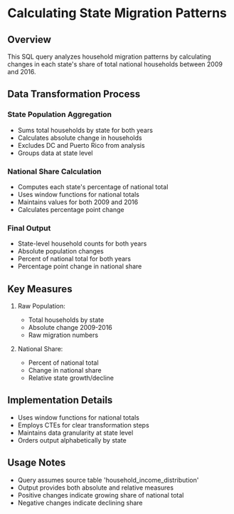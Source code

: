 # Calculating State Migration Patterns

## Overview
This SQL query analyzes household migration patterns by calculating changes in each state's share of total national households between 2009 and 2016.

## Data Transformation Process

### State Population Aggregation
- Sums total households by state for both years
- Calculates absolute change in households
- Excludes DC and Puerto Rico from analysis
- Groups data at state level

### National Share Calculation
- Computes each state's percentage of national total
- Uses window functions for national totals
- Maintains values for both 2009 and 2016
- Calculates percentage point change

### Final Output
- State-level household counts for both years
- Absolute population changes
- Percent of national total for both years
- Percentage point change in national share

## Key Measures
1. Raw Population:
   - Total households by state
   - Absolute change 2009-2016
   - Raw migration numbers

2. National Share:
   - Percent of national total
   - Change in national share
   - Relative state growth/decline

## Implementation Details
- Uses window functions for national totals
- Employs CTEs for clear transformation steps
- Maintains data granularity at state level
- Orders output alphabetically by state

## Usage Notes
- Query assumes source table 'household_income_distribution'
- Output provides both absolute and relative measures
- Positive changes indicate growing share of national total
- Negative changes indicate declining share
